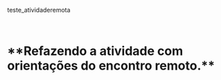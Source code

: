 <p>teste_atividaderemota</p>  <br>
<h1>**Refazendo a atividade com orientações do encontro remoto.**</h1>

